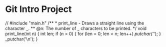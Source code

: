 # Git Intro Project

// #include "main.h"
                                                                                                                     /**                                                                                                                   * print_line - Draws a straight line using the character _.
 ** @n: The number of _ characters to be printed.
 */                                                                                                                  void print_line(int n)
{                                                                                                                            int len;                                                                                                                                                                                                                                  if (n > 0)                                                                                                           {                                                                                                                            for (len = 0; len < n; len++)                                                                                                _putchar('_');
        }                                                                                                                                                                                                                                         _putchar('\n');
}
